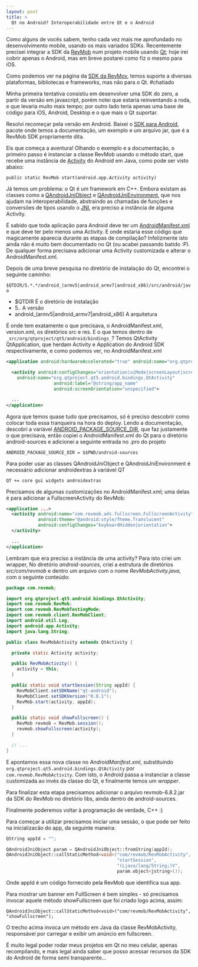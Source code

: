 ```yaml
---
layout: post
title: >
  Qt no Android? Interoperabilidade entre Qt e o Android
---
```


Como alguns de vocês sabem, tenho cada vez mais me aprofundado no desenvolvimento mobile, usando os mais variados SDKs. Recentemente precisei integrar a SDK da [RevMob](https://www.revmobmobileadnetwork.com) num projeto mobile usando [Qt](http://qt-project.org/); hoje irei cobrir apenas o Android, mas em breve postarei como fiz o mesmo para iOS.

Como podemos ver na página da [SDK da RevMov](http://sdk.revmobmobileadnetwork.com), temos suporte a diversas plataformas, bibliotecas e frameworks, mas não para o Qt. #chatiado

Minha primeira tentativa consistiu em desenvolver uma SDK do zero, a partir da versão em javascript, porém notei que estaria reinventando a roda, e que levaria muito mais tempo; por outro lado teria apenas uma base de código para iOS, Android, Desktop e o que mais o Qt suportar.

Resolvi recomeçar pela versão em Android. Baixei o [SDK para Android](http://sdk.revmobmobileadnetwork.com/android.html#download), pacote onde temos a documentação, um exemplo e um arquivo jar, que é a RevMob SDK propriamente dita.

Eis que começa a aventura! Olhando o exemplo e a documentação, o primeiro passo é instanciar a classe RevMob usando o método start, que recebe uma instância de [Activity](https://developer.android.com/reference/android/app/Activity.html) do Android em Java, como pode ser visto abaixo:

`public static RevMob start(android.app.Activity activity)`

Já temos um problema: o Qt é um framework em C++. Embora existam as classes como a [QAndroidJniObject](http://qt-project.org/doc/qt-5/qandroidjniobject.html) e [QAndroidJniEnvironment](http://qt-project.org/doc/qt-5/qandroidjnienvironment.html), que nos ajudam na interoperabilidade, abstraindo as chamadas de funções e conversões de tipos usando o [JNI](http://developer.android.com/training/articles/perf-jni.html), era preciso a instância de alguma Activity.

É sabido que toda aplicação para Android deve ter um [AndroidManifest.xml](http://developer.android.com/guide/topics/manifest/manifest-intro.html) e que deve ter pelo menos uma Activity. E onde estaria esse código que magicamente aparecia durante as etapas de compilação? Infelizmente isto ainda não é muito bem documentado no Qt (ou acabei passando batido :P). De qualquer forma precisava adicionar uma Activity customizada e alterar o AndroidManifest.xml.

Depois de uma breve pesquisa no diretório de instalação do Qt, encontrei o seguinte caminho:

`$QTDIR/5.*.*/android_(armv5|android_armv7|android_x86)/src/android/java`

* $QTDIR É o diretório de instalação
* 5.*.* A versão
* android_(armv5|android_armv7|android_x86) A arquitetura

É onde tem exatamente o que precisava, o AndroidManifest.xml, version.xml, os diretórios src e res. E o que temos dentro de `_src/org/qtproject/qt5/android/bindings_`? Temos QtActivity QtApplication, que herdam Activity e Application do Android SDK respectivamente, e como podemos ver, no AndroidManifest.xml

``` xml
<application android:hardwareAccelerated="true" android:name="org.qtproject.qt5.android.bindings.QtApplication" android:label="@string/app_name">

  <activity android:configChanges="orientation|uiMode|screenLayout|screenSize|smallestScreenSize|locale|fontScale|keyboard|keyboardHidden|navigation"
    android:name="org.qtproject.qt5.android.bindings.QtActivity"
                  android:label="@string/app_name"
                  android:screenOrientation="unspecified">

  ...
</application>
```

Agora que temos quase tudo que precisamos, só é preciso descobrir como colocar toda essa tranqueira na hora do deploy. Lendo a documentação, descobri a variável [ANDROID_PACKAGE_SOURCE_DIR](http://qt-project.org/doc/qt-5/deployment-android.html#qmake-variables), que faz justamente o que precisava, então copiei o AndroidManifest.xml do Qt para o diretório android-sources e adicionei a seguinte entrada no .pro do projeto

`ANDROID_PACKAGE_SOURCE_DIR = $$PWD/android-sources`

Para poder usar as classes QAndroidJniObject e QAndroidJniEnvironment é necessário adicionar androidextras à variável QT

`QT += core gui widgets androidextras`

Precisamos de algumas customizações no AndroidManifest.xml; uma delas é para adicionar a FullscreenActivity do RevMob:

``` xml
<application ...>
  <activity android:name="com.revmob.ads.fullscreen.FullscreenActivity"
            android:theme="@android:style/Theme.Translucent"
            android:configChanges="keyboardHidden|orientation">
  </activity>

  ...
</application>
```

Lembram que era preciso a instância de uma activity? Para isto criei um wrapper, No diretório _android-sources_, criei a estrutura de diretórios _src/com/revmob_ e dentro um arquivo com o nome _RevMobActivity.java_, com o seguinte conteúdo:

``` java
package com.revmob;

import org.qtproject.qt5.android.bindings.QtActivity;
import com.revmob.RevMob;
import com.revmob.RevMobTestingMode;
import com.revmob.client.RevMobClient;
import android.util.Log;
import android.app.Activity;
import java.lang.String;

public class RevMobActivity extends QtActivity {

  private static Activity activity;

  public RevMobActivity() {
    activity = this;
  }

  public static void startSession(String appId) {
    RevMobClient.setSDKName("qt-android");
    RevMobClient.setSDKVersion("0.0.1");
    RevMob.start(activity, appId);
  }

  public static void showFullscreen() {
    RevMob revmob = RevMob.session();
    revmob.showFullscreen(activity);
  }

  // ...
}
```

E apontamos essa nova classe no _AndroidManifest.xml_, substituindo `org.qtproject.qt5.android.bindings.QtActivity` por `com.revmob.RevMobActivity`. Com isto, o Android passa a instanciar a classe customizada ao invés da classe do Qt, e finalmente temos um _wrapper_.

Para finalizar esta etapa precisamos adicionar o arquivo revmob-6.8.2.jar da SDK do RevMob no diretório libs, ainda dentro de android-sources.

Finalmente poderemos voltar à programação de verdade, C++ :)

Para começar a utilizar precisamos iniciar uma sessão, o que pode ser feito na inicializacão do app, da seguinte maneira:

``` cpp
QString appId = "";

QAndroidJniObject param = QAndroidJniObject::fromString(appId);
QAndroidJniObject::callStaticMethod<void>("com/revmob/RevMobActivity",
                                          "startSession",
                                          "(Ljava/lang/String;)V",
                                          param.object<jstring>());
```

Onde appId é um código fornecido pela RevMob que identifica sua app.

Para mostrar um banner em FullScreen é bem simples - só precisamos invocar aquele método showFullscreen que foi criado logo acima, assim:

`QAndroidJniObject::callStaticMethod<void>("com/revmob/RevMobActivity", "showFullscreen");`

O trecho acima invoca um método em Java da classe RevMobActivity, responsável por carregar e exibir um anúncio em fullscreen.

É muito legal poder rodar meus projetos em Qt no meu celular, apenas recompilando, e mais legal ainda saber que posso acessar recursos da SDK do Android de forma semi transparente...
